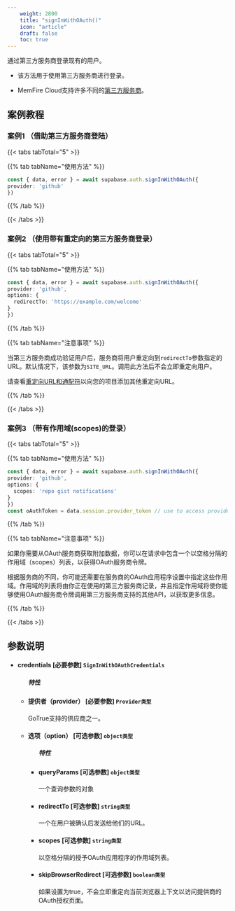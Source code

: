 ```yaml
---
    weight: 2800
    title: "signInWithOAuth()"
    icon: "article"
    draft: false
    toc: true
---
```


通过第三方服务商登录现有的用户。

* 该方法用于使用第三方服务商进行登录。

* MemFire Cloud支持许多不同的[第三方服务商](/docs/app/development_guide/auth/auth)。



## 案例教程

### 案例1 （借助第三方服务商登陆）

{{< tabs tabTotal="5" >}}



{{% tab tabName="使用方法" %}}



  ```ts
const { data, error } = await supabase.auth.signInWithOAuth({
  provider: 'github'
})
  ```



{{% /tab %}}


{{< /tabs >}}


### 案例2 （使用带有重定向的第三方服务商登录）

{{< tabs tabTotal="5" >}}



{{% tab tabName="使用方法" %}}



  ```ts
const { data, error } = await supabase.auth.signInWithOAuth({
  provider: 'github',
  options: {
    redirectTo: 'https://example.com/welcome'
  }
})
  ```



{{% /tab %}}

{{% tab tabName="注意事项" %}}



当第三方服务商成功验证用户后，服务商将用户重定向到`redirectTo`参数指定的URL。默认情况下，该参数为`SITE_URL`。调用此方法后不会立即重定向用户。

请查看[重定向URL和通配符](/docs/app/development_guide/auth/auth)以向您的项目添加其他重定向URL。



{{% /tab %}}

{{< /tabs >}}


### 案例3 （带有作用域(scopes)的登录）

{{< tabs tabTotal="5" >}}



{{% tab tabName="使用方法" %}}



  ```ts
const { data, error } = await supabase.auth.signInWithOAuth({
  provider: 'github',
  options: {
    scopes: 'repo gist notifications'
  }
})
const oAuthToken = data.session.provider_token // use to access provider API
  ```



{{% /tab %}}

{{% tab tabName="注意事项" %}}



如果你需要从OAuth服务商获取附加数据，你可以在请求中包含一个以空格分隔的作用域（scopes）列表，以获得OAuth服务商令牌。

根据服务商的不同，你可能还需要在服务商的OAuth应用程序设置中指定这些作用域。作用域的列表将由你正在使用的第三方服务商记录，并且指定作用域将使你能够使用OAuth服务商令牌调用第三方服务商支持的其他API，以获取更多信息。



{{% /tab %}}

{{< /tabs >}}





















## 参数说明


<ul className="method-list-group">
  
<li className="method-list-item">
  <h4 className="method-list-item-label">
    <span className="method-list-item-label-name">
      credentials
    </span>
    <span className="method-list-item-label-badge required">
      [必要参数]
    </span>
    <span className="method-list-item-validation">
      <code>SignInWithOAuthCredentials</code>
    </span>
  </h4>
  
<ul className="method-list-group">
  <h5 class="method-list-title method-list-title-isChild expanded">特性</h5>

<li className="method-list-item">
  <h4 className="method-list-item-label">
    <span className="method-list-item-label-name">
      提供者（provider）
    </span>
    <span className="method-list-item-label-badge required">
      [必要参数]
    </span>
    <span className="method-list-item-validation">
      <code>Provider类型</code>
    </span>
  </h4>
  <div class="method-list-item-description">

GoTrue支持的供应商之一。

  </div>
  
</li>


<li className="method-list-item">
  <h4 className="method-list-item-label">
    <span className="method-list-item-label-name">
      选项（option）
    </span>
    <span className="method-list-item-label-badge false">
      [可选参数]
    </span>
    <span className="method-list-item-validation">
      <code>object类型</code>
    </span>
  </h4>

  
<ul className="method-list-group">
  <h5 class="method-list-title method-list-title-isChild expanded">特性</h5>

<li className="method-list-item">
  <h4 className="method-list-item-label">
    <span className="method-list-item-label-name">
      queryParams
    </span>
    <span className="method-list-item-label-badge false">
      [可选参数]
    </span>
    <span className="method-list-item-validation">
      <code>object类型</code>
    </span>
  </h4>
  <div class="method-list-item-description">

一个查询参数的对象

  </div>
  
</li>


<li className="method-list-item">
  <h4 className="method-list-item-label">
    <span className="method-list-item-label-name">
      redirectTo
    </span>
    <span className="method-list-item-label-badge false">
      [可选参数]
    </span>
    <span className="method-list-item-validation">
      <code>string类型</code>
    </span>
  </h4>
  <div class="method-list-item-description">

一个在用户被确认后发送给他们的URL。

  </div>
  
</li>


<li className="method-list-item">
  <h4 className="method-list-item-label">
    <span className="method-list-item-label-name">
      scopes
    </span>
    <span className="method-list-item-label-badge false">
      [可选参数]
    </span>
    <span className="method-list-item-validation">
      <code>string类型</code>
    </span>
  </h4>
  <div class="method-list-item-description">

以空格分隔的授予OAuth应用程序的作用域列表。

  </div>
  
</li>


<li className="method-list-item">
  <h4 className="method-list-item-label">
    <span className="method-list-item-label-name">
      skipBrowserRedirect
    </span>
    <span className="method-list-item-label-badge false">
      [可选参数]
    </span>
    <span className="method-list-item-validation">
      <code>boolean类型</code>
    </span>
  </h4>
  <div class="method-list-item-description">

如果设置为true，不会立即重定向当前浏览器上下文以访问提供商的OAuth授权页面。

  </div>
  
</li>


</ul>

</li>

</ul>

</li>

</ul>
